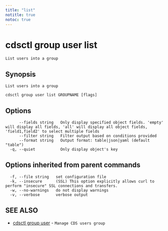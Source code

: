 ```yaml
---
title: "list"
notitle: true
notoc: true
---
```

# cdsctl group user list

`List users into a group`

## Synopsis

`List users into a group`

```
cdsctl group user list GROUPNAME [flags]
```

## Options

```
      --fields string   Only display specified object fields. 'empty' will display all fields, 'all' will display all object fields, 'field1,field2' to select multiple fields
      --filter string   Filter output based on conditions provided
      --format string   Output format: table|json|yaml (default "table")
  -q, --quiet           Only display object's key
```

## Options inherited from parent commands

```
  -f, --file string   set configuration file
  -k, --insecure      (SSL) This option explicitly allows curl to perform "insecure" SSL connections and transfers.
  -w, --no-warnings   do not display warnings
  -v, --verbose       verbose output
```

## SEE ALSO

* [cdsctl group user](/docs/components/cdsctl/group/user/)	 - `Manage CDS users group`

